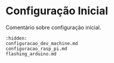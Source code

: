 # Configuração Inicial

Comentário sobre configuração inicial.

```{toctree}
:hidden:
configuracao_dev_machine.md
configuracao_rasp_pi.md
flashing_arduino.md
```